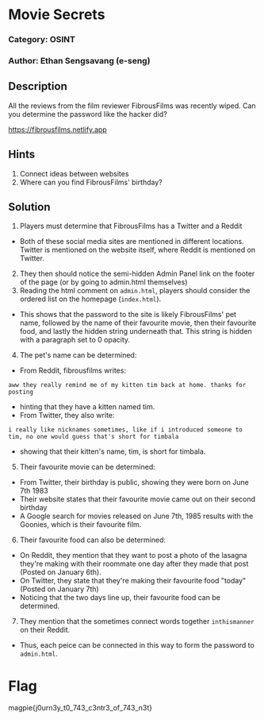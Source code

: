 # Movie Secrets
### Category: OSINT
### Author: Ethan Sengsavang (e-seng)

## Description
All the reviews from the film reviewer FibrousFilms was recently wiped.
Can you determine the password like the hacker did?

https://fibrousfilms.netlify.app

## Hints
1. Connect ideas between websites
2. Where can you find FibrousFilms' birthday?

## Solution
1. Players must determine that FibrousFilms has a Twitter and a Reddit
 * Both of these social media sites are mentioned in different locations.
Twitter is mentioned on the website itself, where Reddit is mentioned on Twitter.
2. They then should notice the semi-hidden Admin Panel link on the footer
of the page (or by going to admin.html themselves)
3. Reading the html comment on `admin.html`, players should consider the
ordered list on the homepage (`index.html`).
 * This shows that the password to the site is likely FibrousFilms' 
pet name, followed by the name of their favourite movie, then their
favourite food, and lastly the hidden string underneath that. This string
is hidden with a paragraph set to 0 opacity.
4. The pet's name can be determined:
 * From Reddit, fibrousfilms writes:

`aww they really remind me of my kitten tim back at home. thanks for posting`
 * hinting that they have a kitten named tim.
 * From Twitter, they also write:

`i really like nicknames sometimes, like if i introduced someone to tim, no one would guess that's short for timbala`
 * showing that their kitten's name, tim, is short for timbala.
5. Their favourite movie can be determined:
 * From Twitter, their birthday is public, showing they were born on June 7th 1983
 * Their website states that their favourite movie came out on their second birthday
 * A Google search for movies released on June 7th, 1985 results with the 
Goonies, which is their favourite film.
6. Their favourite food can also be determined:
 * On Reddit, they mention that they want to post a photo of the lasagna they're
making with their roommate one day after they made that post (Posted on 
January 6th).
 * On Twitter, they state that they're making their favourite food "today"
(Posted on January 7th)
 * Noticing that the two days line up, their favourite food can be determined.
7. They mention that the sometimes connect words together `inthismanner` on
their Reddit.
 * Thus, each peice can be connected in this way to form the password to 
`admin.html`.

# Flag
magpie{j0urn3y\_t0\_743\_c3ntr3\_of\_743\_n3t}
